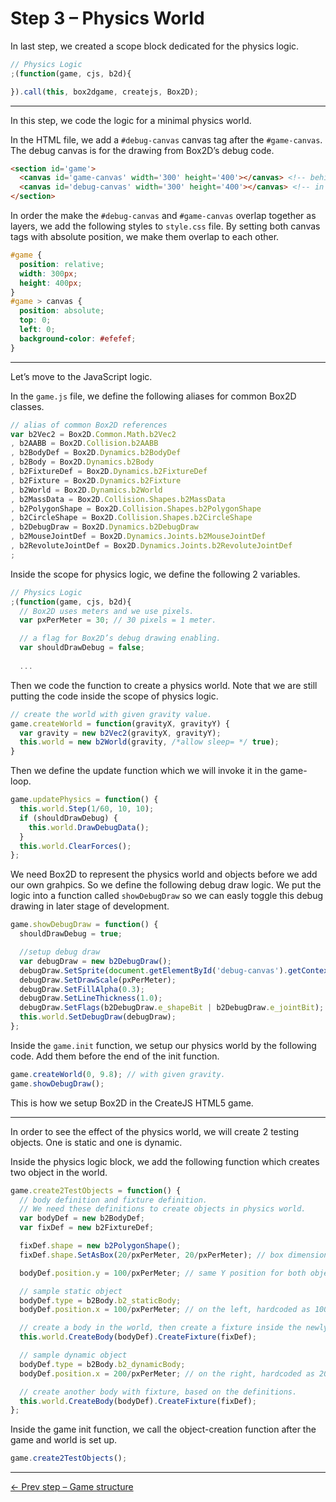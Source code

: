 # Step 3 – Physics World

In last step, we created a scope block dedicated for the physics logic.

``` javascript
// Physics Logic
;(function(game, cjs, b2d){

}).call(this, box2dgame, createjs, Box2D);
```

* * *

In this step, we code the logic for a minimal physics world.

In the HTML file, we add a `#debug-canvas` canvas tag after the `#game-canvas`. The debug canvas is for the drawing from Box2D’s debug code.

``` html
<section id='game'>
  <canvas id='game-canvas' width='300' height='400'></canvas> <!-- behind 'debug-canvas' -->
  <canvas id='debug-canvas' width='300' height='400'></canvas> <!-- in front of 'game-canvas' -->
</section>
```

In order the make the `#debug-canvas` and `#game-canvas` overlap together as layers, we add the following styles to `style.css` file. By setting both canvas tags with absolute position, we make them overlap to each other.

``` css
#game {
  position: relative;
  width: 300px;
  height: 400px;
}
#game > canvas {
  position: absolute;
  top: 0;
  left: 0;
  background-color: #efefef;
}
```

* * *

Let’s move to the JavaScript logic.

In the `game.js` file, we define the following aliases for common Box2D classes.

``` javascript
// alias of common Box2D references
var b2Vec2 = Box2D.Common.Math.b2Vec2
, b2AABB = Box2D.Collision.b2AABB
, b2BodyDef = Box2D.Dynamics.b2BodyDef
, b2Body = Box2D.Dynamics.b2Body
, b2FixtureDef = Box2D.Dynamics.b2FixtureDef
, b2Fixture = Box2D.Dynamics.b2Fixture
, b2World = Box2D.Dynamics.b2World
, b2MassData = Box2D.Collision.Shapes.b2MassData
, b2PolygonShape = Box2D.Collision.Shapes.b2PolygonShape
, b2CircleShape = Box2D.Collision.Shapes.b2CircleShape
, b2DebugDraw = Box2D.Dynamics.b2DebugDraw
, b2MouseJointDef = Box2D.Dynamics.Joints.b2MouseJointDef
, b2RevoluteJointDef = Box2D.Dynamics.Joints.b2RevoluteJointDef
;
```

Inside the scope for physics logic, we define the following 2 variables.

``` javascript
// Physics Logic
;(function(game, cjs, b2d){
  // Box2D uses meters and we use pixels.
  var pxPerMeter = 30; // 30 pixels = 1 meter.

  // a flag for Box2D’s debug drawing enabling.
  var shouldDrawDebug = false;
  
  ...
```

Then we code the function to create a physics world. Note that we are still putting the code inside the scope of physics logic.

``` javascript
// create the world with given gravity value.
game.createWorld = function(gravityX, gravityY) {
  var gravity = new b2Vec2(gravityX, gravityY);
  this.world = new b2World(gravity, /*allow sleep= */ true);
}
```

Then we define the update function which we will invoke it in the game-loop.

``` javascript
game.updatePhysics = function() {
  this.world.Step(1/60, 10, 10);
  if (shouldDrawDebug) {
    this.world.DrawDebugData();
  }
  this.world.ClearForces();
};
```

We need Box2D to represent the physics world and objects before we add our own grahpics. So we define the following debug draw logic. We put the logic into a function called `showDebugDraw` so we can easly toggle this debug drawing in later stage of development.

``` javascript
game.showDebugDraw = function() {
  shouldDrawDebug = true;

  //setup debug draw
  var debugDraw = new b2DebugDraw();
  debugDraw.SetSprite(document.getElementById('debug-canvas').getContext('2d'));
  debugDraw.SetDrawScale(pxPerMeter);
  debugDraw.SetFillAlpha(0.3);
  debugDraw.SetLineThickness(1.0);
  debugDraw.SetFlags(b2DebugDraw.e_shapeBit | b2DebugDraw.e_jointBit); // we can define what to draw with these bitwise flags.
  this.world.SetDebugDraw(debugDraw);
};
```

Inside the `game.init` function, we setup our physics world by the following code. Add them before the end of the init function.

``` javascript
game.createWorld(0, 9.8); // with given gravity.
game.showDebugDraw();
```

This is how we setup Box2D in the CreateJS HTML5 game.

* * *

In order to see the effect of the physics world, we will create 2 testing objects. One is static and one is dynamic.

Inside the physics logic block, we add the following function which creates two object in the world.

``` javascript
game.create2TestObjects = function() {
  // body definition and fixture definition.
  // We need these definitions to create objects in physics world.
  var bodyDef = new b2BodyDef;
  var fixDef = new b2FixtureDef;

  fixDef.shape = new b2PolygonShape();
  fixDef.shape.SetAsBox(20/pxPerMeter, 20/pxPerMeter); // box dimension: 40x40 px.

  bodyDef.position.y = 100/pxPerMeter; // same Y position for both objects.

  // sample static object
  bodyDef.type = b2Body.b2_staticBody;
  bodyDef.position.x = 100/pxPerMeter; // on the left, hardcoded as 100px.

  // create a body in the world, then create a fixture inside the newly created body.
  this.world.CreateBody(bodyDef).CreateFixture(fixDef);

  // sample dynamic object
  bodyDef.type = b2Body.b2_dynamicBody;
  bodyDef.position.x = 200/pxPerMeter; // on the right, hardcoded as 200px.

  // create another body with fixture, based on the definitions.
  this.world.CreateBody(bodyDef).CreateFixture(fixDef);
};
```

Inside the game init function, we call the object-creation function after the game and world is set up.

``` javascript
game.create2TestObjects();
```

* * *

[← Prev step – Game structure](https://github.com/makzan/Tutorial-Box2D-and-CreateJS-quick-start/tree/master/step-2-game-structure/)